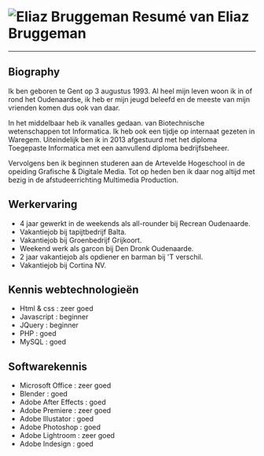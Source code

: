 


![Eliaz Bruggeman](https://avatars3.githubusercontent.com/u/14735722?v=3&s=460)  Resumé van Eliaz Bruggeman
===================
----------


Biography
-------------

Ik ben geboren te Gent op 3 augustus 1993. 
Al heel mijn leven woon ik in of rond het Oudenaardse, ik heb er mijn jeugd beleefd en de meeste van mijn vrienden komen dus ook van daar.

In het middelbaar heb ik vanalles gedaan. van Biotechnische wetenschappen tot Informatica. Ik heb ook een tijdje op internaat gezeten in Waregem. Uiteindelijk ben ik in 2013 afgestuurd met het diploma Toegepaste Informatica met een aanvullend diploma bedrijfsbeheer.

Vervolgens ben ik beginnen studeren aan de Artevelde Hogeschool in de opeiding Grafische & Digitale Media. Tot op heden ben ik daar nog altijd met bezig in de afstudeerrichting Multimedia Production.

Werkervaring
----------------

- 4 jaar gewerkt in de weekends als all-rounder bij Recrean Oudenaarde.
- Vakantiejob bij tapijtbedrijf Balta.
- Vakantiejob bij Groenbedrijf Grijkoort.
- Weekend werk als garcon bij Den Dronk Oudenaarde.
- 2 jaar vakantiejob als opdiener en barman bij 'T verschil.
- Vakantiejob bij Cortina NV.

Kennis webtechnologieën 
-------------------------------

- Html & css : zeer goed
- Javascript : beginner
- JQuery : beginner
- PHP : goed
- MySQL : goed

Softwarekennis 
-------------------------------

- Microsoft Office : zeer goed
- Blender : goed
- Adobe After Effects : goed
- Adobe Premiere : zeer goed
- Adobe Illustator : goed
- Adobe Photoshop : goed
- Adobe Lightroom : zeer goed
- Adobe Indesign : goed







